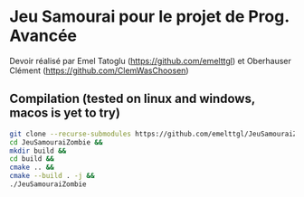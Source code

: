 # Jeu Samourai pour le projet de Prog. Avancée

Devoir réalisé par Emel Tatoglu (https://github.com/emelttgl) et Oberhauser Clément (https://github.com/ClemWasChoosen)

## Compilation (tested on linux and windows, macos is yet to try)
```sh
git clone --recurse-submodules https://github.com/emelttgl/JeuSamouraiZombie.git &&
cd JeuSamouraiZombie &&
mkdir build &&
cd build &&
cmake .. &&
cmake --build . -j &&
./JeuSamouraiZombie
```
